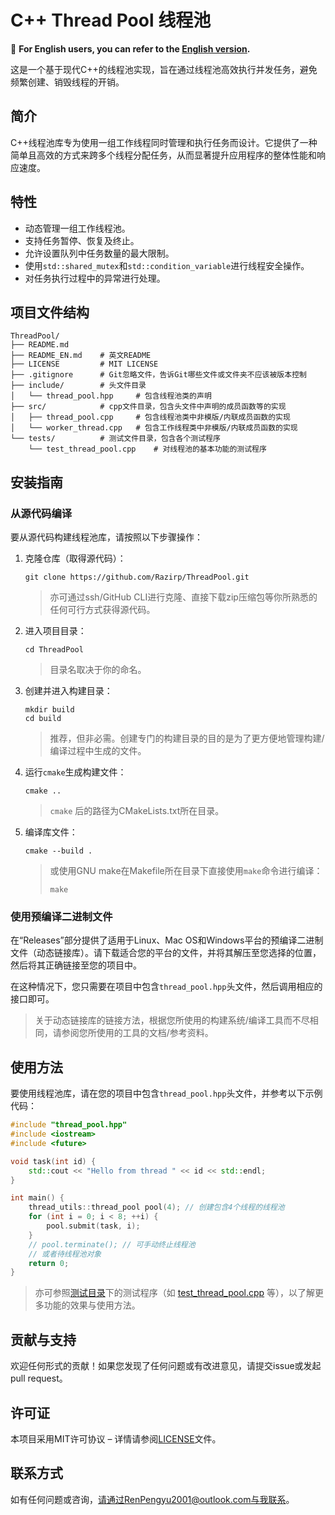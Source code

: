 # C++ Thread Pool 线程池

📖 **For English users, you can refer to the [English version](README_EN.md).**

这是一个基于现代C++的线程池实现，旨在通过线程池高效执行并发任务，避免频繁创建、销毁线程的开销。

简介
---
C++线程池库专为使用一组工作线程同时管理和执行任务而设计。它提供了一种简单且高效的方式来跨多个线程分配任务，从而显著提升应用程序的整体性能和响应速度。

特性
---
- 动态管理一组工作线程池。
- 支持任务暂停、恢复及终止。
- 允许设置队列中任务数量的最大限制。
- 使用`std::shared_mutex`和`std::condition_variable`进行线程安全操作。
- 对任务执行过程中的异常进行处理。

## 项目文件结构

```
ThreadPool/
├── README.md
├── README_EN.md	# 英文README
├── LICENSE			# MIT LICENSE
├── .gitignore		# Git忽略文件，告诉Git哪些文件或文件夹不应该被版本控制
├── include/		# 头文件目录
│   └── thread_pool.hpp		# 包含线程池类的声明
├── src/			# cpp文件目录，包含头文件中声明的成员函数等的实现
│   ├── thread_pool.cpp		# 包含线程池类中非模版/内联成员函数的实现
│	└── worker_thread.cpp	# 包含工作线程类中非模版/内联成员函数的实现
└── tests/			# 测试文件目录，包含各个测试程序
    └── test_thread_pool.cpp	# 对线程池的基本功能的测试程序
```

安装指南
---
### 从源代码编译
要从源代码构建线程池库，请按照以下步骤操作：
1. 克隆仓库（取得源代码）：
   ```shell
   git clone https://github.com/Razirp/ThreadPool.git
   ```

   > 亦可通过ssh/GitHub CLI进行克隆、直接下载zip压缩包等你所熟悉的任何可行方式获得源代码。

2. 进入项目目录：

   ```shell
   cd ThreadPool
   ```

   > 目录名取决于你的命名。

3. 创建并进入构建目录：

   ```shell
   mkdir build
   cd build
   ```

   > 推荐，但非必需。创建专门的构建目录的目的是为了更方便地管理构建/编译过程中生成的文件。

4. 运行`cmake`生成构建文件：

   ```shell
   cmake ..
   ```

   > `cmake` 后的路径为CMakeLists.txt所在目录。

5. 编译库文件：

   ```
   cmake --build .
   ```

   > 或使用GNU make在Makefile所在目录下直接使用`make`命令进行编译：
   >
   > ```shell
   > make
   > ```

### 使用预编译二进制文件

在“Releases”部分提供了适用于Linux、Mac OS和Windows平台的预编译二进制文件（动态链接库）。请下载适合您的平台的文件，并将其解压至您选择的位置，然后将其正确链接至您的项目中。

在这种情况下，您只需要在项目中包含`thread_pool.hpp`头文件，然后调用相应的接口即可。

> 关于动态链接库的链接方法，根据您所使用的构建系统/编译工具而不尽相同，请参阅您所使用的工具的文档/参考资料。

使用方法
---
要使用线程池库，请在您的项目中包含`thread_pool.hpp`头文件，并参考以下示例代码：

```cpp
#include "thread_pool.hpp"
#include <iostream>
#include <future>

void task(int id) {
    std::cout << "Hello from thread " << id << std::endl;
}

int main() {
    thread_utils::thread_pool pool(4); // 创建包含4个线程的线程池
    for (int i = 0; i < 8; ++i) {
        pool.submit(task, i);
    }
    // pool.terminate(); // 可手动终止线程池
    // 或者待线程池对象
    return 0;
}
```

> 亦可参照[测试目录](tests/)下的测试程序（如 [test_thread_pool.cpp](tests/test_thread_pool.cpp) 等），以了解更多功能的效果与使用方法。

贡献与支持
---

欢迎任何形式的贡献！如果您发现了任何问题或有改进意见，请提交issue或发起pull request。

许可证
---
本项目采用MIT许可协议 – 详情请参阅[LICENSE](LICENSE)文件。

联系方式
---
如有任何问题或咨询，请通过RenPengyu2001@outlook.com与我联系。